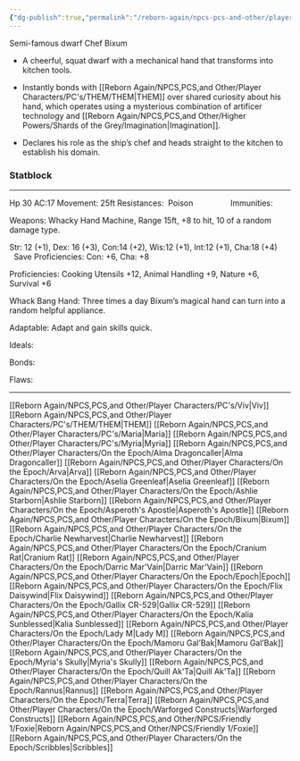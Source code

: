 ```yaml
---
{"dg-publish":true,"permalink":"/reborn-again/npcs-pcs-and-other/player-characters/on-the-epoch/bixum/"}
---
```


Semi-famous dwarf Chef
Bixum
- A cheerful, squat dwarf with a mechanical hand that transforms into kitchen tools.
    
- Instantly bonds with [[Reborn Again/NPCS,PCS,and Other/Player Characters/PC's/THEM/THEM\|THEM]] over shared curiosity about his hand, which operates using a mysterious combination of artificer technology and [[Reborn Again/NPCS,PCS,and Other/Higher Powers/Shards of the Grey/Imagination\|Imagination]].
    
- Declares his role as the ship’s chef and heads straight to the kitchen to establish his domain.

### Statblock
---

Hp 30 AC:17 Movement: 25ft Resistances:  Poison                 Immunities: 

Weapons: Whacky Hand Machine, Range 15ft, +8 to hit, 10 of a random damage type.

Str: 12 (+1), Dex: 16 (+3), Con:14 (+2), Wis:12 (+1), Int:12 (+1), Cha:18 (+4)         Save Proficiencies: Con: +6, Cha: +8

Proficiencies: Cooking Utensils +12, Animal Handling +9, Nature +6, Survival +6

  

Whack Bang Hand: Three times a day Bixum’s magical hand can turn into a random helpful appliance.

  

Adaptable: Adapt and gain skills quick.

  

Ideals:

  

Bonds:

Flaws:

---
[[Reborn Again/NPCS,PCS,and Other/Player Characters/PC's/Viv\|Viv]]
[[Reborn Again/NPCS,PCS,and Other/Player Characters/PC's/THEM/THEM\|THEM]]
[[Reborn Again/NPCS,PCS,and Other/Player Characters/PC's/Maria\|Maria]]
[[Reborn Again/NPCS,PCS,and Other/Player Characters/PC's/Myria\|Myria]]
[[Reborn Again/NPCS,PCS,and Other/Player Characters/On the Epoch/Alma Dragoncaller\|Alma Dragoncaller]]
[[Reborn Again/NPCS,PCS,and Other/Player Characters/On the Epoch/Arva\|Arva]]
[[Reborn Again/NPCS,PCS,and Other/Player Characters/On the Epoch/Aselia Greenleaf\|Aselia Greenleaf]]
[[Reborn Again/NPCS,PCS,and Other/Player Characters/On the Epoch/Ashlie Starborn\|Ashlie Starborn]]
[[Reborn Again/NPCS,PCS,and Other/Player Characters/On the Epoch/Asperoth's Apostle\|Asperoth's Apostle]]
[[Reborn Again/NPCS,PCS,and Other/Player Characters/On the Epoch/Bixum\|Bixum]]
[[Reborn Again/NPCS,PCS,and Other/Player Characters/On the Epoch/Charlie Newharvest\|Charlie Newharvest]]
[[Reborn Again/NPCS,PCS,and Other/Player Characters/On the Epoch/Cranium Rat\|Cranium Rat]]
[[Reborn Again/NPCS,PCS,and Other/Player Characters/On the Epoch/Darric Mar'Vain\|Darric Mar'Vain]]
[[Reborn Again/NPCS,PCS,and Other/Player Characters/On the Epoch/Epoch\|Epoch]]
[[Reborn Again/NPCS,PCS,and Other/Player Characters/On the Epoch/Flix Daisywind\|Flix Daisywind]]
[[Reborn Again/NPCS,PCS,and Other/Player Characters/On the Epoch/Gallix CR-529\|Gallix CR-529]]
[[Reborn Again/NPCS,PCS,and Other/Player Characters/On the Epoch/Kalia Sunblessed\|Kalia Sunblessed]]
[[Reborn Again/NPCS,PCS,and Other/Player Characters/On the Epoch/Lady M\|Lady M]]
[[Reborn Again/NPCS,PCS,and Other/Player Characters/On the Epoch/Mamoru Gal’Bak\|Mamoru Gal’Bak]]
[[Reborn Again/NPCS,PCS,and Other/Player Characters/On the Epoch/Myria's Skully\|Myria's Skully]]
[[Reborn Again/NPCS,PCS,and Other/Player Characters/On the Epoch/Quill Ak'Ta\|Quill Ak'Ta]]
[[Reborn Again/NPCS,PCS,and Other/Player Characters/On the Epoch/Rannus\|Rannus]]
[[Reborn Again/NPCS,PCS,and Other/Player Characters/On the Epoch/Terra\|Terra]]
[[Reborn Again/NPCS,PCS,and Other/Player Characters/On the Epoch/Warforged Constructs\|Warforged Constructs]]
[[Reborn Again/NPCS,PCS,and Other/NPCS/Friendly 1/Foxie\|Reborn Again/NPCS,PCS,and Other/NPCS/Friendly 1/Foxie]]
[[Reborn Again/NPCS,PCS,and Other/Player Characters/On the Epoch/Scribbles\|Scribbles]]
